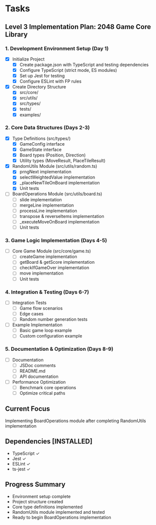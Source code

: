 # Tasks

## Level 3 Implementation Plan: 2048 Game Core Library

### 1. Development Environment Setup (Day 1)
- [x] Initialize Project
  - [x] Create package.json with TypeScript and testing dependencies
  - [x] Configure TypeScript (strict mode, ES modules)
  - [x] Set up Jest for testing
  - [x] Configure ESLint with FP rules

- [x] Create Directory Structure
  - [x] src/core/
  - [x] src/utils/
  - [x] src/types/
  - [x] tests/
  - [x] examples/

### 2. Core Data Structures (Days 2-3)
- [x] Type Definitions (src/types/)
  - [x] GameConfig interface
  - [x] GameState interface
  - [x] Board types (Position, Direction)
  - [x] Utility types (MoveResult, PlaceTileResult)

- [x] RandomUtils Module (src/utils/random.ts)
  - [x] prngNext implementation
  - [x] selectWeightedValue implementation
  - [x] _placeNewTileOnBoard implementation
  - [x] Unit tests

- [ ] BoardOperations Module (src/utils/board.ts)
  - [ ] slide implementation
  - [ ] mergeLine implementation
  - [ ] processLine implementation
  - [ ] transpose & reverseItems implementation
  - [ ] _executeMoveOnBoard implementation
  - [ ] Unit tests

### 3. Game Logic Implementation (Days 4-5)
- [ ] Core Game Module (src/core/game.ts)
  - [ ] createGame implementation
  - [ ] getBoard & getScore implementation
  - [ ] checkIfGameOver implementation
  - [ ] move implementation
  - [ ] Unit tests

### 4. Integration & Testing (Days 6-7)
- [ ] Integration Tests
  - [ ] Game flow scenarios
  - [ ] Edge cases
  - [ ] Random number generation tests

- [ ] Example Implementation
  - [ ] Basic game loop example
  - [ ] Custom configuration example

### 5. Documentation & Optimization (Days 8-9)
- [ ] Documentation
  - [ ] JSDoc comments
  - [ ] README.md
  - [ ] API documentation

- [ ] Performance Optimization
  - [ ] Benchmark core operations
  - [ ] Optimize critical paths

## Current Focus
Implementing BoardOperations module after completing RandomUtils implementation

## Dependencies [INSTALLED]
- TypeScript ✓
- Jest ✓
- ESLint ✓
- ts-jest ✓

## Progress Summary
- Environment setup complete
- Project structure created
- Core type definitions implemented
- RandomUtils module implemented and tested
- Ready to begin BoardOperations implementation
